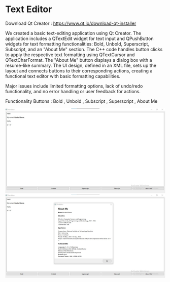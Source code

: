 # Text Editor

Download Qt Creator : https://www.qt.io/download-qt-installer

We created a basic text-editing application using Qt Creator. The application includes a QTextEdit widget for text input and QPushButton widgets for text formatting functionalities: Bold, Unbold, Superscript, Subscript, and an "About Me" section. The C++ code handles button clicks to apply the respective text formatting using QTextCursor and QTextCharFormat. The "About Me" button displays a dialog box with a resume-like summary. The UI design, defined in an XML file, sets up the layout and connects buttons to their corresponding actions, creating a functional text editor with basic formatting capabilities.

Major issues include limited formatting options, lack of undo/redo functionality, and no error handling or user feedback for actions.

Functionality Buttons : Bold , Unbold , Subscript , Superscript , About Me


<img src="https://github.com/Kaushal-04/Text-Editor/blob/master/ScreenShot/Button_Fun.jpg" >
<img src="https://github.com/Kaushal-04/Text-Editor/blob/master/ScreenShot/About%20Me.jpg" >

